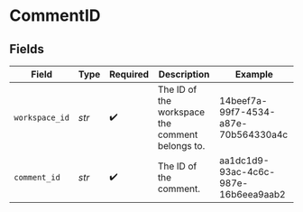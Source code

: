 # CommentID


## Fields

| Field                                           | Type                                            | Required                                        | Description                                     | Example                                         |
| ----------------------------------------------- | ----------------------------------------------- | ----------------------------------------------- | ----------------------------------------------- | ----------------------------------------------- |
| `workspace_id`                                  | *str*                                           | :heavy_check_mark:                              | The ID of the workspace the comment belongs to. | 14beef7a-99f7-4534-a87e-70b564330a4c            |
| `comment_id`                                    | *str*                                           | :heavy_check_mark:                              | The ID of the comment.                          | aa1dc1d9-93ac-4c6c-987e-16b6eea9aab2            |